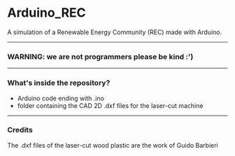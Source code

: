 # Arduino_REC
A simulation of a Renewable Energy Community (REC) made with Arduino.

***

### WARNING: we are not programmers please be kind :')

***

### What's inside the repository?
- Arduino code ending with .ino
- folder containing the CAD 2D .dxf files for the laser-cut machine

***
### Credits
The .dxf files of the laser-cut wood plastic are the work of Guido Barbieri
